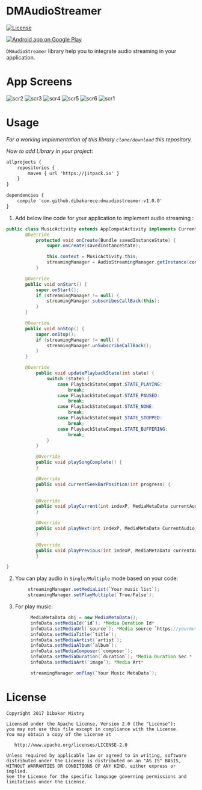 DMAudioStreamer
==================

[![License](https://img.shields.io/github/license/blipinsk/StaggeredAnimationGroup.svg?style=flat)](https://www.apache.org/licenses/LICENSE-2.0)

<a href="https://play.google.com/store/apps/details?id=dm.audiostreamerdemo">
  <img alt="Android app on Google Play" src="https://developer.android.com/images/brand/en_app_rgb_wo_45.png" />
</a>

`DMAudioStreamer` library help you to integrate audio streaming in your application.

App Screens
=====
![scr2](https://user-images.githubusercontent.com/10453203/31852066-f53dcf92-b68e-11e7-821c-683c5d540b23.png)
![scr3](https://user-images.githubusercontent.com/10453203/31852069-0256ecd6-b68f-11e7-84fe-38e725a4b6f5.png)
![scr4](https://user-images.githubusercontent.com/10453203/31852070-04bdf492-b68f-11e7-8c92-1ec26b2042db.png)
![scr5](https://user-images.githubusercontent.com/10453203/31852072-081aadb0-b68f-11e7-84da-372ab3dca009.png)
![scr6](https://user-images.githubusercontent.com/10453203/31852075-0bf357fc-b68f-11e7-93f0-7cba38d4974b.png)
![scr1](https://user-images.githubusercontent.com/10453203/31852076-0ff03636-b68f-11e7-8881-d0cd4d540966.png)

Usage
=====
*For a working implementation of this library `clone/download` this repository.*

*How to add Library in your project*:
```xml
allprojects {
	repositories {
		maven { url 'https://jitpack.io' }
	}
}
```
```xml
dependencies {
    compile 'com.github.dibakarece:dmaudiostreamer:v1.0.0'
}
```

1. Add below line code for your application to implement audio streaming :

```java
public class MusicActivity extends AppCompatActivity implements CurrentSessionCallback{
       @Override
           protected void onCreate(Bundle savedInstanceState) {
               super.onCreate(savedInstanceState);

               this.context = MusicActivity.this;
               streamingManager = AudioStreamingManager.getInstance(context);
           }

       @Override
       public void onStart() {
           super.onStart();
           if (streamingManager != null) {
               streamingManager.subscribesCallBack(this);
           }
       }

       @Override
       public void onStop() {
           super.onStop();
           if (streamingManager != null) {
               streamingManager.unSubscribeCallBack();
           }
       }

       @Override
           public void updatePlaybackState(int state) {
               switch (state) {
                   case PlaybackStateCompat.STATE_PLAYING:
                       break;
                   case PlaybackStateCompat.STATE_PAUSED:
                       break;
                   case PlaybackStateCompat.STATE_NONE:
                       break;
                   case PlaybackStateCompat.STATE_STOPPED:
                       break;
                   case PlaybackStateCompat.STATE_BUFFERING:
                       break;
               }
           }

           @Override
           public void playSongComplete() {
           }

           @Override
           public void currentSeekBarPosition(int progress) {
           }

           @Override
           public void playCurrent(int indexP, MediaMetaData currentAudio) {
           }

           @Override
           public void playNext(int indexP, MediaMetaData CurrentAudio) {
           }

           @Override
           public void playPrevious(int indexP, MediaMetaData currentAudio) {
           }

}
```

2. You can play audio in `Single/Multiple` mode based on your code:

```java
        streamingManager.setMediaList(`Your music list`);
        streamingManager.setPlayMultiple(`True/False`);
```

3. For play music:

```java
         MediaMetaData obj = new MediaMetaData();
         infoData.setMediaId(`id`); *Media Duration Id*
         infoData.setMediaUrl(`source`); *Media source `https://yourmusicsource/talkies.mp3`*
         infoData.setMediaTitle(`title`);
         infoData.setMediaArtist(`artist`);
         infoData.setMediaAlbum(`album`);
         infoData.setMediaComposer(`composer`);
         infoData.setMediaDuration(`duration`); *Media Duration Sec.*
         infoData.setMediaArt(`image`); *Media Art*

         streamingManager.onPlay(`Your Music MetaData`);
```


License
=======

    Copyright 2017 Dibakar Mistry

    Licensed under the Apache License, Version 2.0 (the "License");
    you may not use this file except in compliance with the License.
    You may obtain a copy of the License at

       http://www.apache.org/licenses/LICENSE-2.0

    Unless required by applicable law or agreed to in writing, software
    distributed under the License is distributed on an "AS IS" BASIS,
    WITHOUT WARRANTIES OR CONDITIONS OF ANY KIND, either express or implied.
    See the License for the specific language governing permissions and
    limitations under the License.
